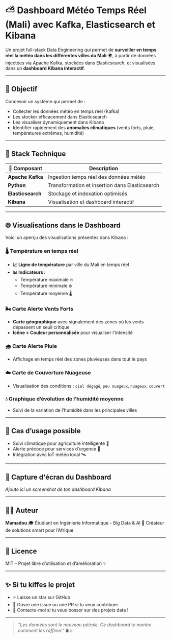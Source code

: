 # ⛅️ Dashboard Météo Temps Réel (Mali) avec Kafka, Elasticsearch et Kibana

Un projet full-stack Data Engineering qui permet de **surveiller en temps réel la météo dans les différentes villes du Mali** 🌍,
à partir de données injectées via Apache Kafka, stockées dans Elasticsearch, et visualisées dans un **dashboard Kibana interactif**.

---

## 🎯 Objectif

Concevoir un système qui permet de :

- Collecter les données météo en temps réel (Kafka)
- Les stocker efficacement dans Elasticsearch
- Les visualiser dynamiquement dans Kibana
- Identifier rapidement des **anomalies climatiques** (vents forts, pluie, températures extrêmes, humidité)

---

## 🧰 Stack Technique

| 🧩 Composant        | Description                                  |
|--------------------|----------------------------------------------|
| **Apache Kafka**    | Ingestion temps réel des données météo       |
| **Python**          | Transformation et insertion dans Elasticsearch |
| **Elasticsearch**   | Stockage et indexation optimisés             |
| **Kibana**          | Visualisation et dashboard interactif        |


---

## 🌐 Visualisations dans le Dashboard

Voici un aperçu des visualisations présentes dans Kibana :

### 🌡️ Température en temps réel
- **📈 Ligne de température** par ville du Mali en temps réel
- **📊 Indicateurs :**
  - Température maximale 🔥
  - Température minimale ❄️
  - Température moyenne 🌡️

### 🌬️ Carte Alerte Vents Forts
- **Carte géographique** avec signalement des zones où les vents dépassent un seuil critique
- **Icône + Couleur personnalisée** pour visualiser l'intensité

### 🌧️ Carte Alerte Pluie
- Affichage en temps réel des zones pluvieuses dans tout le pays

### ☁️ Carte de Couverture Nuageuse
- Visualisation des conditions : `ciel dégagé`, `peu nuageux`, `nuageux`, `couvert`

### 💧 Graphique d’évolution de l’humidité moyenne
- Suivi de la variation de l’humidité dans les principales villes

---

## 🎯 Cas d’usage possible

* Suivi climatique pour agriculture intelligente 🌽
* Alerte précoce pour services d’urgence 🚨
* Intégration avec IoT météo local 🛰️

---

## 📸 Capture d'écran du Dashboard

*Ajoute ici un screenshot de ton dashboard Kibana*

---

## 👨‍💻 Auteur

**Mamadou**
🎓 Étudiant en Ingénierie Informatique - Big Data & AI
🚀 Créateur de solutions smart pour l’Afrique

---

## 🪪 Licence

MIT – Projet libre d’utilisation et d’amélioration ✨

---

## ✨ Si tu kiffes le projet

* ⭐ Laisse un star sur GitHub
* 💬 Ouvre une issue ou une PR si tu veux contribuer
* 🤝 Contacte-moi si tu veux bosser sur des projets data !

---

> *"Les données sont le nouveau pétrole. Ce dashboard te montre comment les raffiner."* 🛢️📊

